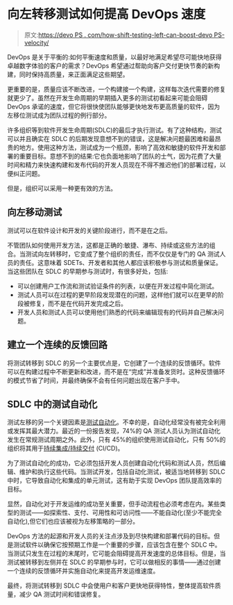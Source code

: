 # 向左转移测试如何提高 DevOps 速度

> 原文:[https://devo PS . com/how-shift-testing-left-can-boost-devo PS-velocity/](https://devops.com/how-shifting-testing-left-can-boost-devops-velocity/)

DevOps 是关于平衡的:如何平衡速度和质量，以最好地满足希望尽可能快地获得卓越数字体验的客户的需求？DevOps 希望通过帮助向客户交付更快节奏的新构建，同时保持高质量，来正面满足这些期望。

更重要的是，质量应该不断改进，一个构建接一个构建，这样每次迭代需要的修复就更少了。虽然在开发生命周期的早期插入更多的测试初看起来可能会阻碍 DevOps 承诺的速度，但它将很快使团队能够更快地发布更高质量的软件，因为左移位测试成为团队过程的例行部分。

许多组织等到软件开发生命周期(SDLC)的最后才执行测试。有了这种结构，测试可以并且确实在 SDLC 的后期发现意想不到的错误，这是解决问题最困难和最昂贵的地方。使用这种方法，测试成为一个瓶颈，影响了高效和敏捷的软件开发和部署的重要目标。意想不到的结果:它也负面地影响了团队的士气，因为花费了大量时间和精力来快速构建和发布代码的开发人员现在不得不推迟他们的部署过程，以便纠正问题。

但是，组织可以采用一种更有效的方法。

## 向左移动测试

测试可以在软件设计和开发的关键阶段进行，而不是在之后。

不管团队如何使用开发方法，这都是正确的:敏捷、瀑布、持续或这些方法的组合。当测试向左转移时，它变成了整个组织的责任，而不仅仅是专门的 QA 测试人员的责任。这意味着 SDETs、开发者和其他人都应该积极参与测试和质量保证。当这些团队在 SDLC 的早期参与测试时，有很多好处，包括:

*   可以创建用户工作流和测试验证条件的列表，以便在开发过程中简化测试。
*   测试人员可以在过程的更早阶段发现潜在的问题，这样他们就可以在更早的阶段被修复，而不是在代码开发完成之后。
*   开发人员和测试人员可以使用他们熟悉的代码来编辑现有的代码并自己解决问题。

## 建立一个连续的反馈回路

将测试转移到 SDLC 的另一个主要优点是，它创建了一个连续的反馈循环。软件可以在构建过程中不断更新和改进，而不是在“完成”并准备发货时。这种反馈循环的模式节省了时间，并最终确保不会有任何问题出现在客户手中。

## SDLC 中的测试自动化

测试左移的另一个关键因素是[测试自动化](https://securityboulevard.com/?s=testing+automation)。不幸的是，自动化经常没有被完全利用或发挥其最大潜力。最近的一份报告发现，74%的 QA 测试人员认为测试自动化发生在常规测试周期之外。此外，只有 45%的组织使用测试自动化，只有 50%的组织将其用于[持续集成/持续交付](https://devops.com/?s=CI%2FCD) (CI/CD)。

为了测试自动化的成功，它必须包括开发人员创建自动化代码和测试人员，然后编辑、维护和执行这些代码。当测试开发，包括自动化测试，被适当地转移到 SDLC 中时，它导致自动化和集成的单元测试，这有助于实现 DevOps 团队提高效率的目标。

显然，自动化对于开发运维的成功至关重要，但手动流程也必须考虑在内。某些类型的测试——如探索性、支付、可用性和可访问性——不能自动化(至少不能完全自动化),但它们也应该被视为左移策略的一部分。

DevOps 方法的起源和开发人员的关注点涉及到尽快构建和部署代码的目标。但是测试软件以确保它按预期工作是一个重要的步骤，应该包含在整个 SDLC 中。当测试只发生在过程的末尾时，它可能会阻碍提高开发速度的总体目标。但是，当测试被转移到左侧并在 SDLC 的早期参与时，它可以做相反的事情——通过创建一个连续的反馈循环并实施自动化来提高开发运维速度。

最终，将测试转移到 SDLC 中会使用户和客户更快地获得特性，整体提高软件质量，减少 QA 测试时间和错误修复。